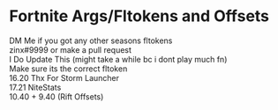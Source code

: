 # Fortnite Args/Fltokens and Offsets

DM Me if you got any other seasons fltokens
<br>
zinx#9999 or make a pull request
<br>
I Do Update This (might take a while bc i dont play much fn)
<br>
Make sure its the correct fltoken
<br>
16.20 Thx For Storm Launcher
<br>
17.21 NiteStats
<br>
10.40 + 9.40 (Rift Offsets)

